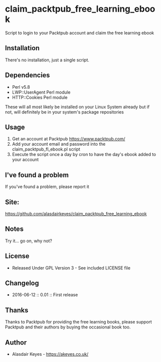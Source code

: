 # claim_packtpub_free_learning_ebook
Script to login to your Packtpub account and claim the free learning ebook



## Installation
There's no installation, just a single script.



## Dependencies
- Perl v5.8
- LWP::UserAgent Perl module
- HTTP::Cookies Perl module

These will all most likely be installed on your Linux System already but if
not, will definitely be in your system's package repositories




## Usage
1. Get an account at Packtpub https://www.packtpub.com/
2. Add your account email and password into the claim_packtpub_fl_ebook.pl
script
3. Execute the script once a day by cron to have the day's ebook added to
your account



## I've found a problem
If you've found a problem, please report it



## Site:
https://github.com/alasdairkeyes/claim_packtpub_free_learning_ebook



## Notes
Try it... go on, why not?



## License
- Released Under GPL Version 3 - See included LICENSE file



## Changelog
- 2016-06-12 :: 0.01    :: First release



## Thanks
Thanks to Packtpub for providing the free learning books, please support
Packtpub and their authors by buying the occasional book too.



## Author
- Alasdair Keyes - https://akeyes.co.uk/
